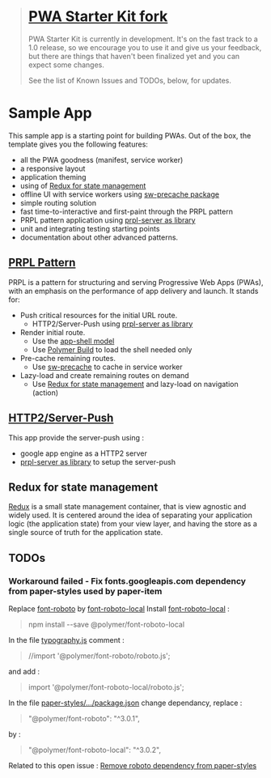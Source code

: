 > # [PWA Starter Kit fork](https://github.com/polymer/pwa-starter-kit)
> PWA Starter Kit is currently in development. It's on the fast track to a 1.0 release, so we encourage you to use it and give us your feedback, but there are things that haven't been finalized yet and you can expect some changes.
>
> See the list of Known Issues and TODOs, below, for updates.

# Sample App

This sample app is a starting point for building PWAs. Out of the box, the template
gives you the following features:
- all the PWA goodness (manifest, service worker)
- a responsive layout
- application theming
- using of [Redux for state management](https://pwa-starter-kit.polymer-project.org/redux-and-state-management/)
- offline UI with service workers using [sw-precache package](https://github.com/GoogleChromeLabs/sw-precache)
- simple routing solution
- fast time-to-interactive and first-paint through the PRPL pattern
- PRPL pattern application using [prpl-server as library](https://github.com/Polymer/prpl-server#as-a-library)
- unit and integrating testing starting points
- documentation about other advanced patterns.

## [PRPL Pattern](https://developers.google.com/web/fundamentals/performance/prpl-pattern/)
PRPL is a pattern for structuring and serving Progressive Web Apps (PWAs), with an emphasis on the performance of app delivery and launch. It stands for:
- Push critical resources for the initial URL route.
    - HTTP2/Server-Push using [prpl-server as library](https://github.com/Polymer/prpl-server#as-a-library)
- Render initial route.
    - Use the [app-shell model](https://developers.google.com/web/fundamentals/architecture/app-shell)
    - Use [Polymer Build](https://polymer-library.polymer-project.org/3.0/docs/tools/polymer-json) to load the shell needed only
- Pre-cache remaining routes.
    - Use [sw-precache](https://github.com/GoogleChromeLabs/sw-precache) to cache in service worker
- Lazy-load and create remaining routes on demand
    - Use [Redux for state management](https://pwa-starter-kit.polymer-project.org/redux-and-state-management/) and lazy-load on navigation (action)

## [HTTP2/Server-Push](https://github.com/Polymer/prpl-server#as-a-library)
This app provide the server-push using :
- google app engine as a HTTP2 server
- [prpl-server as library](https://github.com/Polymer/prpl-server#as-a-library) to setup the server-push

## Redux for state management
[Redux](https://redux.js.org/) is a small state management container, that is view agnostic and widely used. It is centered around the idea of separating your application logic (the application state) from your view layer, and having the store as a single source of truth for the application state.


## TODOs
### Workaround failed - Fix fonts.googleapis.com dependency from paper-styles used by paper-item
Replace [font-roboto](https://github.com/PolymerElements/font-roboto) by [font-roboto-local](https://github.com/PolymerElements/font-roboto-local)
Install [font-roboto-local](https://github.com/PolymerElements/font-roboto-local) :
> npm install --save @polymer/font-roboto-local

In the file [typography.js](https://github.com/PolymerElements/paper-styles/blob/master/typography.js) comment :
> //import '@polymer/font-roboto/roboto.js';

and add :
> import '@polymer/font-roboto-local/roboto.js';

In the file [paper-styles/.../package.json](https://github.com/PolymerElements/paper-styles/blob/master/package.json) change dependancy, replace :
> "@polymer/font-roboto": "^3.0.1",

by :
> "@polymer/font-roboto-local": "^3.0.2",

Related to this open issue : [Remove roboto dependency from paper-styles](https://github.com/PolymerElements/paper-styles/pull/128#issuecomment-447400852)
